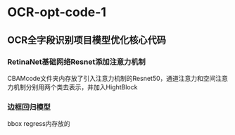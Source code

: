 # **OCR-opt-code-1**  
## OCR全字段识别项目模型优化核心代码  
### RetinaNet基础网络Resnet添加注意力机制  
CBAMcode文件夹内存放了引入注意力机制的Resnet50，通道注意力和空间注意力机制分别用两个类去表示，并加入HightBlock  
### 边框回归模型  
bbox regress内存放的

